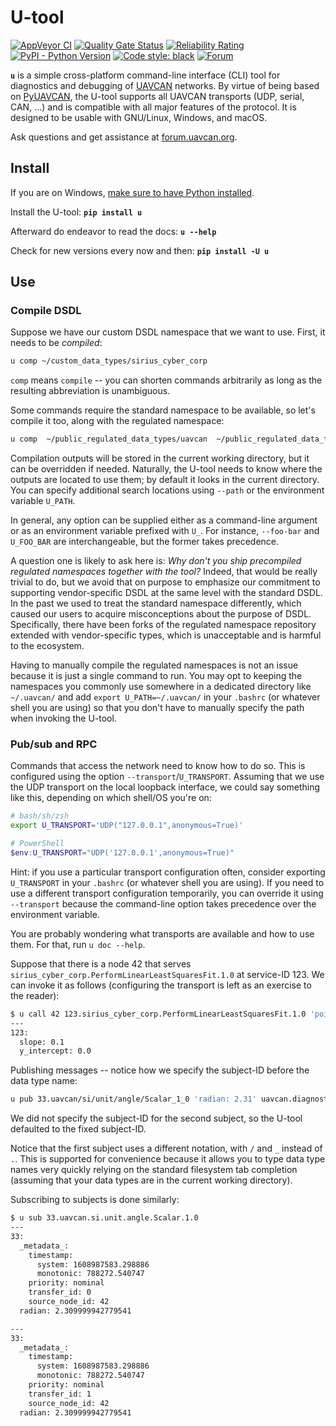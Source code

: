# U-tool

[![AppVeyor CI](https://ci.appveyor.com/api/projects/status/2vv83afj3dxqibi5?svg=true)](https://ci.appveyor.com/project/Zubax/u)
[![Quality Gate Status](https://sonarcloud.io/api/project_badges/measure?project=UAVCAN_u&metric=alert_status)](https://sonarcloud.io/dashboard?id=UAVCAN_u)
[![Reliability Rating](https://sonarcloud.io/api/project_badges/measure?project=UAVCAN_u&metric=reliability_rating)](https://sonarcloud.io/dashboard?id=UAVCAN_u)
[![PyPI - Python Version](https://img.shields.io/pypi/pyversions/u.svg)](https://pypi.org/project/u/)
[![Code style: black](https://img.shields.io/badge/code%20style-black-000000.svg)](https://github.com/psf/black)
[![Forum](https://img.shields.io/discourse/users.svg?server=https%3A%2F%2Fforum.uavcan.org&color=1700b3)](https://forum.uavcan.org)

**`u`** is a simple cross-platform command-line interface (CLI) tool for diagnostics and debugging of
[UAVCAN](https://uavcan.org) networks.
By virtue of being based on [PyUAVCAN](https://github.com/UAVCAN/pyuavcan),
the U-tool supports all UAVCAN transports (UDP, serial, CAN, ...)
and is compatible with all major features of the protocol.
It is designed to be usable with GNU/Linux, Windows, and macOS.

Ask questions and get assistance at [forum.uavcan.org](https://forum.uavcan.org/).

## Install

If you are on Windows,
[make sure to have Python installed](https://devblogs.microsoft.com/python/python-in-the-windows-10-may-2019-update/).

Install the U-tool: **`pip install u`**

Afterward do endeavor to read the docs: **`u --help`**

Check for new versions every now and then: **`pip install -U u`**

## Use

### Compile DSDL

Suppose we have our custom DSDL namespace that we want to use.
First, it needs to be *compiled*:

```bash
u comp ~/custom_data_types/sirius_cyber_corp
```

`comp` means `compile` -- you can shorten commands arbitrarily as long as the resulting abbreviation is unambiguous.

Some commands require the standard namespace to be available,
so let's compile it too, along with the regulated namespace:

```bash
u comp  ~/public_regulated_data_types/uavcan  ~/public_regulated_data_types/reg
```

Compilation outputs will be stored in the current working directory, but it can be overridden if needed.
Naturally, the U-tool needs to know where the outputs are located to use them;
by default it looks in the current directory.
You can specify additional search locations using `--path` or the environment variable `U_PATH`.

In general, any option can be supplied either as a command-line argument or as an environment variable
prefixed with `U_`.
For instance, `--foo-bar` and `U_FOO_BAR` are interchangeable, but the former takes precedence.

A question one is likely to ask here is:
*Why don't you ship precompiled regulated namespaces together with the tool?*
Indeed, that would be really trivial to do, but we avoid that on purpose to emphasize our commitment to
supporting vendor-specific DSDL at the same level with the standard DSDL.
In the past we used to treat the standard namespace differently,
which caused our users to acquire misconceptions about the purpose of DSDL.
Specifically, there have been forks of the regulated namespace repository extended with vendor-specific types,
which is unacceptable and is harmful to the ecosystem.

Having to manually compile the regulated namespaces is not an issue because it is just a single command to run.
You may opt to keeping the namespaces you commonly use somewhere in a dedicated directory like `~/.uavcan/`
and add `export U_PATH=~/.uavcan/` in your `.bashrc` (or whatever shell you are using) so that you don't have to
manually specify the path when invoking the U-tool.

### Pub/sub and RPC

Commands that access the network need to know how to do so.
This is configured using the option `--transport`/`U_TRANSPORT`.
Assuming that we use the UDP transport on the local loopback interface,
we could say something like this, depending on which shell/OS you're on:

```bash
# bash/sh/zsh
export U_TRANSPORT='UDP("127.0.0.1",anonymous=True)'
```

```powershell
# PowerShell
$env:U_TRANSPORT="UDP('127.0.0.1',anonymous=True)"
```

Hint: if you use a particular transport configuration often,
consider exporting `U_TRANSPORT` in your `.bashrc` (or whatever shell you are using).
If you need to use a different transport configuration temporarily,
you can override it using `--transport` because the command-line option takes precedence over the environment variable.

You are probably wondering what transports are available and how to use them.
For that, run `u doc --help`.

Suppose that there is a node 42 that serves `sirius_cyber_corp.PerformLinearLeastSquaresFit.1.0` at service-ID 123.
We can invoke it as follows (configuring the transport is left as an exercise to the reader):

```bash
$ u call 42 123.sirius_cyber_corp.PerformLinearLeastSquaresFit.1.0 'points: [{x: 10, y: 1}, {x: 20, y: 2}]'
---
123:
  slope: 0.1
  y_intercept: 0.0
```

Publishing messages -- notice how we specify the subject-ID before the data type name:

```bash
u pub 33.uavcan/si/unit/angle/Scalar_1_0 'radian: 2.31' uavcan.diagnostic.Record.1.1 'text: "2.31 rad"' -N2
```

We did not specify the subject-ID for the second subject, so the U-tool defaulted to the fixed subject-ID.

Notice that the first subject uses a different notation, with `/` and `_` instead of `.`.
This is supported for convenience because it allows you to type data type names very quickly relying on the
standard filesystem tab completion (assuming that your data types are in the current working directory).

Subscribing to subjects is done similarly:

```bash
$ u sub 33.uavcan.si.unit.angle.Scalar.1.0
---
33:
  _metadata_:
    timestamp:
      system: 1608987583.298886
      monotonic: 788272.540747
    priority: nominal
    transfer_id: 0
    source_node_id: 42
  radian: 2.309999942779541

---
33:
  _metadata_:
    timestamp:
      system: 1608987583.298886
      monotonic: 788272.540747
    priority: nominal
    transfer_id: 1
    source_node_id: 42
  radian: 2.309999942779541
```
